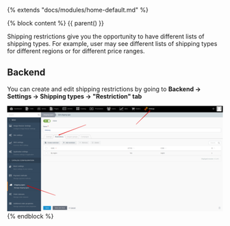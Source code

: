 {% extends "docs/modules/home-default.md" %}

{% block content %}
{{ parent() }}

Shipping restrictions give you the opportunity to have different lists of shipping types.
For example, user may see different lists of shipping types for different regions or for different price ranges.

## Backend

You can create and edit shipping restrictions by going to **Backend -> Settings -> Shipping types -> "Restriction" tab**

![](./../../assets/images/backend-shipping-restriction-1.png)
{% endblock %}
